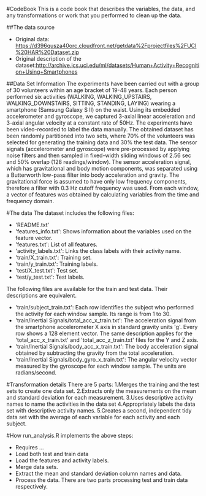 #CodeBook
This is a code book that describes the variables, the data, and any transformations or work that you performed to clean up the data.

##The data source
* Original data: https://d396qusza40orc.cloudfront.net/getdata%2Fprojectfiles%2FUCI%20HAR%20Dataset.zip
*	Original description of the dataset:http://archive.ics.uci.edu/ml/datasets/Human+Activity+Recognition+Using+Smartphones

##Data Set Information
The experiments have been carried out with a group of 30 volunteers within an age bracket of 19-48 years. Each person performed six activities (WALKING, WALKING_UPSTAIRS, WALKING_DOWNSTAIRS, SITTING, STANDING, LAYING) wearing a smartphone (Samsung Galaxy S II) on the waist. Using its embedded accelerometer and gyroscope, we captured 3-axial linear acceleration and 3-axial angular velocity at a constant rate of 50Hz. The experiments have been video-recorded to label the data manually. The obtained dataset has been randomly partitioned into two sets, where 70% of the volunteers was selected for generating the training data and 30% the test data.
The sensor signals (accelerometer and gyroscope) were pre-processed by applying noise filters and then sampled in fixed-width sliding windows of 2.56 sec and 50% overlap (128 readings/window). The sensor acceleration signal, which has gravitational and body motion components, was separated using a Butterworth low-pass filter into body acceleration and gravity. The gravitational force is assumed to have only low frequency components, therefore a filter with 0.3 Hz cutoff frequency was used. From each window, a vector of features was obtained by calculating variables from the time and frequency domain.

#The data
The dataset includes the following files:
*	'README.txt'
*	'features_info.txt': Shows information about the variables used on the feature vector.
*	'features.txt': List of all features.
*	'activity_labels.txt': Links the class labels with their activity name.
*	'train/X_train.txt': Training set.
*	'train/y_train.txt': Training labels.
*	'test/X_test.txt': Test set.
*	'test/y_test.txt': Test labels.

The following files are available for the train and test data. Their descriptions are equivalent.
*	'train/subject_train.txt': Each row identifies the subject who performed the activity for each window sample. Its range is from 1 to 30.
*	'train/Inertial Signals/total_acc_x_train.txt': The acceleration signal from the smartphone accelerometer X axis in standard gravity units 'g'. Every row shows a 128 element vector. The same description applies for the 'total_acc_x_train.txt' and 'total_acc_z_train.txt' files for the Y and Z axis.
*	'train/Inertial Signals/body_acc_x_train.txt': The body acceleration signal obtained by subtracting the gravity from the total acceleration.
*	'train/Inertial Signals/body_gyro_x_train.txt': The angular velocity vector measured by the gyroscope for each window sample. The units are radians/second.

#Transformation details
There are 5 parts:
1.Merges the training and the test sets to create one data set.
2.Extracts only the measurements on the mean and standard deviation for each measurement.
3.Uses descriptive activity names to name the activities in the data set
4.Appropriately labels the data set with descriptive activity names.
5.Creates a second, independent tidy data set with the average of each variable for each activity and each subject.

#How run_analysis.R implements the above steps:
*	Requires ...
*	Load both test and train data
*	Load the features and activity labels.
*	Merge data sets.
*	Extract the mean and standard deviation column names and data.
*	Process the data. There are two parts processing test and train data respectively.

